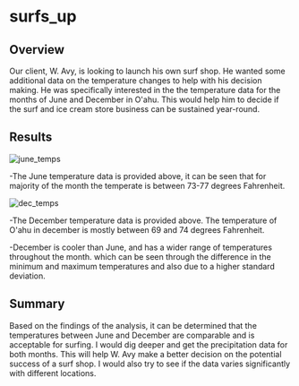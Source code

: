 # surfs_up
## Overview
Our client, W. Avy, is looking to launch his own surf shop. He wanted some additional data on the temperature changes to help with his decision making. He was specifically interested in the the temperature data for the months of June and December in O'ahu. This would help him to decide if the surf and ice cream store business can be sustained year-round. 

## Results

![june_temps](https://user-images.githubusercontent.com/93154363/148719143-10811943-690e-4ca5-bd3e-e3f841e7a901.png)

-The June temperature data is provided above, it can be seen that for majority of the month the temperate is between 73-77 degrees Fahrenheit. 

![dec_temps](https://user-images.githubusercontent.com/93154363/148719163-7f91034e-47ce-4808-a4c6-00b601adde96.png)

-The December temperature data is provided above. The temperature of O'ahu in december is mostly between 69 and 74 degrees Fahrenheit. 

-December is cooler than June, and has a wider range of temperatures throughout the month. which can be seen through the difference in the minimum and maximum temperatures and also due to a higher standard deviation. 

## Summary
Based on the findings of the analysis, it can be determined that the temperatures between June and December are comparable and is acceptable for surfing. I would dig deeper and get the precipitation data for both months. This will help W. Avy make a better decision on the potential success of a surf shop. I would also try to see if the data varies significantly with different locations. 
